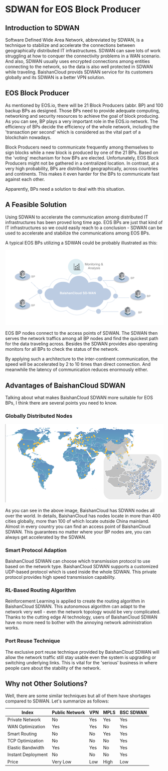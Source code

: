 # SDWAN for EOS Block Producer

## Introduction to SDWAN

Software Defined Wide Area Network, abbreviated by SDWAN, is a technique to stabilize and accelerate the connections between geographically distributed IT infrastructures. SDWAN can save lots of work struggling at how to conquer the connectivity problems in a WAN scenario. And also, SDWAN usually uses encrypted connections among entities connecting to the network, so the data is also well protected in SDWAN while traveling. BaishanCloud provids SDWAN service for its customers globally and its SDWAN is a better VPN solution.

## EOS Block Producer

As mentioned by EOS.io, there will be 21 Block Producers (abbr. BP) and 100 backup BPs as designed. Those BPs need to provide adequate computing, networking and security resources to achieve the goal of block producing. As you can see, BP plays a very important role in the EOS.io network. The efficiency of BPs decide the efficiency of the whole network, including the 'transaction per second' which is considered as the vital part of a blockchain nowadays.

Block Producers need to communicate frequently among themselves to sign blocks while a new block is produced by one of the 21 BPs. Based on the 'voting' mechanism for how BPs are elected. Unfortunately, EOS Block Producers might not be gathered in a centralized location. In contrast, at a very high probability, BPs are distributed geographically, across countries and continents. This makes it even harder for the BPs to communicate fast against each other.

Apparently, BPs need a solution to deal with this situation.

## A Feasible Solution

Using SDWAN to accelerate the communication among distributed IT infrastructures has been proved long time ago. EOS BPs are just that kind of IT infrastructures so we could easily reach to a conclusion - SDWAN can be used to accelerate and stabilize the communications among EOS BPs.

A typical EOS BPs utilizing a SDWAN could be probably illustrated as this:

![Image of the solution](sdwan-1.png)

EOS BP nodes connect to the access points of SDWAN. The SDWAN then serves the network traffics among all BP nodes and find the quickest path for the data traveling across. Besides the SDWAN provides also operating monitors for all BPs to check the status of the network.

By applying such a architecture to the inter-continent communication, the speed will be accelerated by 2 to 10 times than direct connection. And meanwhile the latency of communication reduces enormously either.

## Advantages of BaishanCloud SDWAN

Talking about what makes BaishanCloud SDWAN more suitable for EOS BPs, I think there are several points you need to know.

### Globally Distributed Nodes

![Image of BaishanCloud Nodes](sdwan-2.png)

As you can see in the above image, BaishanCloud has SDWAN nodes all over the world. In details, BaishanCloud has nodes locate in more than 400 cities globally, more than 100 of which locate outside China mainland. Almost in every country you can find an access point of BaishanCloud SDWAN. This guarantees no matter where your BP nodes are, you can always get accelerated by the SDWAN.

### Smart Protocol Adaption

BaishanCloud SDWAN can choose which transmission protocol to use based on the network type. BaishanCloud SDWAN supports a customized UDP-based protocol which is used inside the whole SDWAN. This private protocol provides high speed transmission capability.

### RL-Based Routing Algorithm

Reinforcement Learning is applied to create the routing algorithm in BaishanCloud SDWAN. This autonomous algorithm can adapt to the network very well - even the network topology would be very complicated. Thanks to the cutting edge AI technology, users of BaishanCloud SDWAN have no more need to bother with the annoying network administration works.

### Port Reuse Technique

The exclusive port reuse technique provided by BaishanCloud SDWAN will allow the network traffic still stay usable even the system is upgrading or switching underlying links. This is vital for the 'serious' business in where people care about the stability of the network.

## Why not Other Solutions?

Well, there are some similar techniques but all of them have shortages compared to SDWAN. Let's summarize as follows:

Index | Public Network | VPN | MPLS | BSC SDWAN
------|----------------|-----|------|-----------
Private Network|No|Yes|Yes|Yes
WAN Optimization|Yes|Yes|No|Yes
Smart Routing|No|No|Yes|Yes
TCP Optimization|No|No|No|Yes
Elastic Bandwidth|Yes|Yes|No|Yes
Instant Deployment|No|No|No|Yes
Price|Very Low|Low|High|Low
